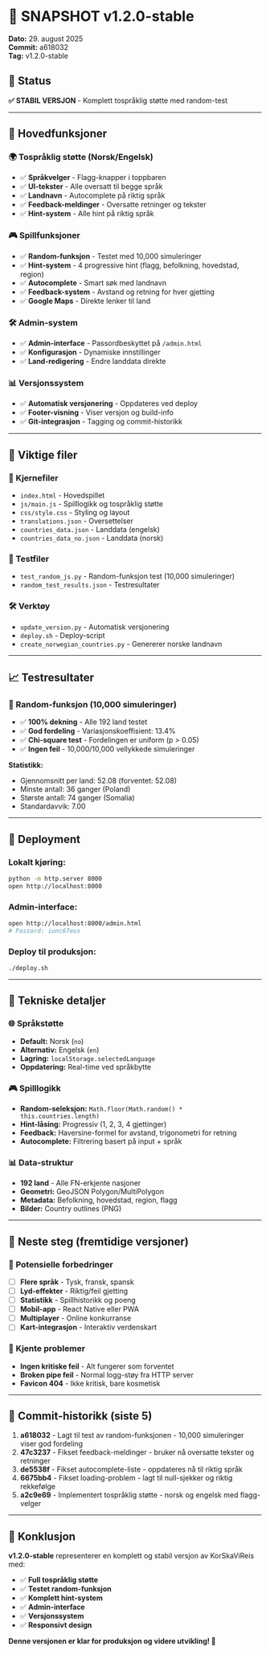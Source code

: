 # 📸 SNAPSHOT v1.2.0-stable
**Dato:** 29. august 2025  
**Commit:** a618032  
**Tag:** v1.2.0-stable  

## 🎯 Status
**✅ STABIL VERSJON** - Komplett tospråklig støtte med random-test

---

## 🌟 Hovedfunksjoner

### 🌍 Tospråklig støtte (Norsk/Engelsk)
- ✅ **Språkvelger** - Flagg-knapper i toppbaren
- ✅ **UI-tekster** - Alle oversatt til begge språk
- ✅ **Landnavn** - Autocomplete på riktig språk
- ✅ **Feedback-meldinger** - Oversatte retninger og tekster
- ✅ **Hint-system** - Alle hint på riktig språk

### 🎮 Spillfunksjoner
- ✅ **Random-funksjon** - Testet med 10,000 simuleringer
- ✅ **Hint-system** - 4 progressive hint (flagg, befolkning, hovedstad, region)
- ✅ **Autocomplete** - Smart søk med landnavn
- ✅ **Feedback-system** - Avstand og retning for hver gjetting
- ✅ **Google Maps** - Direkte lenker til land

### 🛠️ Admin-system
- ✅ **Admin-interface** - Passordbeskyttet på `/admin.html`
- ✅ **Konfigurasjon** - Dynamiske innstillinger
- ✅ **Land-redigering** - Endre landdata direkte

### 📊 Versjonssystem
- ✅ **Automatisk versjonering** - Oppdateres ved deploy
- ✅ **Footer-visning** - Viser versjon og build-info
- ✅ **Git-integrasjon** - Tagging og commit-historikk

---

## 📁 Viktige filer

### 🎯 Kjernefiler
- `index.html` - Hovedspillet
- `js/main.js` - Spilllogikk og tospråklig støtte
- `css/style.css` - Styling og layout
- `translations.json` - Oversettelser
- `countries_data.json` - Landdata (engelsk)
- `countries_data_no.json` - Landdata (norsk)

### 🧪 Testfiler
- `test_random_js.py` - Random-funksjon test (10,000 simuleringer)
- `random_test_results.json` - Testresultater

### 🛠️ Verktøy
- `update_version.py` - Automatisk versjonering
- `deploy.sh` - Deploy-script
- `create_norwegian_countries.py` - Genererer norske landnavn

---

## 📈 Testresultater

### 🎲 Random-funksjon (10,000 simuleringer)
- ✅ **100% dekning** - Alle 192 land testet
- ✅ **God fordeling** - Variasjonskoeffisient: 13.4%
- ✅ **Chi-square test** - Fordelingen er uniform (p > 0.05)
- ✅ **Ingen feil** - 10,000/10,000 vellykkede simuleringer

**Statistikk:**
- Gjennomsnitt per land: 52.08 (forventet: 52.08)
- Minste antall: 36 ganger (Poland)
- Største antall: 74 ganger (Somalia)
- Standardavvik: 7.00

---

## 🚀 Deployment

### Lokalt kjøring:
```bash
python -m http.server 8000
open http://localhost:8000
```

### Admin-interface:
```bash
open http://localhost:8000/admin.html
# Passord: iunc67eus
```

### Deploy til produksjon:
```bash
./deploy.sh
```

---

## 🔧 Tekniske detaljer

### 🌐 Språkstøtte
- **Default:** Norsk (`no`)
- **Alternativ:** Engelsk (`en`)
- **Lagring:** `localStorage.selectedLanguage`
- **Oppdatering:** Real-time ved språkbytte

### 🎮 Spilllogikk
- **Random-seleksjon:** `Math.floor(Math.random() * this.countries.length)`
- **Hint-låsing:** Progressiv (1, 2, 3, 4 gjettinger)
- **Feedback:** Haversine-formel for avstand, trigonometri for retning
- **Autocomplete:** Filtrering basert på input + språk

### 📊 Data-struktur
- **192 land** - Alle FN-erkjente nasjoner
- **Geometri:** GeoJSON Polygon/MultiPolygon
- **Metadata:** Befolkning, hovedstad, region, flagg
- **Bilder:** Country outlines (PNG)

---

## 🎯 Neste steg (fremtidige versjoner)

### 🔮 Potensielle forbedringer
- [ ] **Flere språk** - Tysk, fransk, spansk
- [ ] **Lyd-effekter** - Riktig/feil gjetting
- [ ] **Statistikk** - Spillhistorikk og poeng
- [ ] **Mobil-app** - React Native eller PWA
- [ ] **Multiplayer** - Online konkurranse
- [ ] **Kart-integrasjon** - Interaktiv verdenskart

### 🐛 Kjente problemer
- **Ingen kritiske feil** - Alt fungerer som forventet
- **Broken pipe feil** - Normal logg-støy fra HTTP server
- **Favicon 404** - Ikke kritisk, bare kosmetisk

---

## 📝 Commit-historikk (siste 5)

1. **a618032** - Lagt til test av random-funksjonen - 10,000 simuleringer viser god fordeling
2. **47c3237** - Fikset feedback-meldinger - bruker nå oversatte tekster og retninger
3. **de5538f** - Fikset autocomplete-liste - oppdateres nå til riktig språk
4. **6675bb4** - Fikset loading-problem - lagt til null-sjekker og riktig rekkefølge
5. **a2c9e69** - Implementert tospråklig støtte - norsk og engelsk med flagg-velger

---

## 🎉 Konklusjon

**v1.2.0-stable** representerer en komplett og stabil versjon av KorSkaViReis med:

- ✅ **Full tospråklig støtte**
- ✅ **Testet random-funksjon**
- ✅ **Komplett hint-system**
- ✅ **Admin-interface**
- ✅ **Versjonssystem**
- ✅ **Responsivt design**

**Denne versjonen er klar for produksjon og videre utvikling! 🚀**
